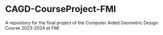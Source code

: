 # CAGD-CourseProject-FMI
A repository for the final project of the Computer Aided Geometric Design Course 2023-2024 at FMI
